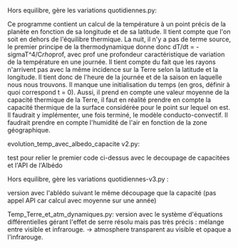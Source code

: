 Hors equilibre, gère les variations quotidiennes.py: 

Ce programme contient un calcul de la température à un point précis de la planète en fonction de sa longitude et de sa latitude.
Il tient compte que l'on soit en dehors de l'équilibre thermique. La nuit, il n'y a pas de terme source, le premier principe de la thermodynamique donne donc dT/dt = -sigmaT^4/C*rho*prof, avec prof une profondeur caractéristique de variation de la température en une journée.
Il tient compte du fait que les rayons n'arrivent pas avec la même incidence sur la Terre selon la latitude et la longitude.
Il tient donc de l'heure de la journée et de la saison en laquelle nous nous trouvons.
Il manque une initialisation du temps (en gros, définir à quoi correspond t = 0).
Aussi, il prend en compte une valeur moyenne de la capacité thermique de la Terre, il faut en réalité prendre en compte la capacité thermique de la surface considérée pour le point sur lequel on est.
Il faudrait y implémenter, une fois terminé, le modèle conducto-convectif.
Il faudrait prendre en compte l'humidité de l'air en fonction de la zone géographique.

evolution_temp_avec_albedo_capacite v2.py:

test pour relier le premier code ci-dessus avec le decoupage de capacitées et l'API de l'Albédo


Hors equilibre, gère les variations quotidiennes-v3.py :

version avec l'ablédo suivant le même découpage que la capacité 
(pas appel API car calcul avec moyenne sur une année)

Temp_Terre_et_atm_dynamiques.py: 
version avec le système d'équations différentielles gérant l'effet de serre résolu mais pas très précis : mélange entre visible et infrarouge.
-> atmosphere transparent au visible et opaque a l'infrarouge.
